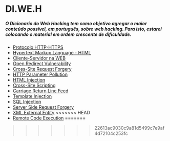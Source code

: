 # DI.WE.H
##### O Dicionario do Web Hacking tem como objetivo agregar o maior conteúdo possível, em português, sobre web hacking. Para isto, estarei colocando o material em ordem crescente de dificuldade.


* [Protocolo HTTP-HTTPS](Protocolo%20HTTP-HTTPS.md)
* [Hypertext Markup Language - HTML](Hypertext%20Markup%20Language%20-%20HTML.md)
* [Cliente-Servidor na WEB](Cliente-Servidor%20na%20WEB.md)
* [Open Redirect Vulnerability](Open%20Redirect%20Vulnerability.md)
* [Cross-Site Request Forgery](Cross-Site%20Request%20Forgery.md)
* [HTTP Parameter Pollution](HTTP%20Parameter%20Pollution.md)
* [HTML Injection](HTML%20Injection.md)
* [Cross-Site Scripting](Cross-Site%20Scripting.md)
* [Carriage Return Line Feed](Carriage%20Return%20Line%20Feed.md)
* [Template Injection](Template%20Injection.md)
* [SQL Injection](SQL%20Injection.md)
* [Server Side Request Forgery](Server%20Side%20Request%20Forgery.md)
* [XML External Entity](XML%20External%20Entity.md)
<<<<<<< HEAD
* [Remote Code Execution](Remote%20Code%20Execution.md)
=======
>>>>>>> 22613ac9030c9a81d5499c7e9af4d72104c253fc
